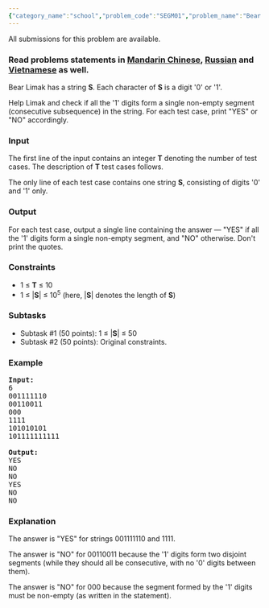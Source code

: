 ```yaml
---
{"category_name":"school","problem_code":"SEGM01","problem_name":"Bear and Segment 01","languages_supported":{"0":"ADA","1":"ASM","2":"BASH","3":"BF","4":"C","5":"C99 strict","6":"CAML","7":"CLOJ","8":"CLPS","9":"CPP 4.3.2","10":"CPP 4.9.2","11":"CPP14","12":"CS2","13":"D","14":"ERL","15":"FORT","16":"FS","17":"GO","18":"HASK","19":"ICK","20":"ICON","21":"JAVA","22":"JS","23":"LISP clisp","24":"LISP sbcl","25":"LUA","26":"NEM","27":"NICE","28":"NODEJS","29":"PAS fpc","30":"PAS gpc","31":"PERL","32":"PERL6","33":"PHP","34":"PIKE","35":"PRLG","36":"PYPY","37":"PYTH","38":"PYTH 3.4","39":"RUBY","40":"SCALA","41":"SCM chicken","42":"SCM guile","43":"SCM qobi","44":"ST","45":"TCL","46":"TEXT","47":"WSPC"},"max_timelimit":1,"source_sizelimit":50000,"problem_author":"errichto","problem_tester":"lg5293","date_added":"29-04-2017","tags":{"0":"cakewalk","1":"errichto","2":"linear","3":"ltime47"},"time":{"view_start_date":1493485200,"submit_start_date":1493485200,"visible_start_date":1493485200,"end_date":1735669800},"layout":"problem"}
---
```

<span class="solution-visible-txt">All submissions for this problem are available.</span><h3> Read problems statements in <a target="_blank" href="http://www.codechef.com/download/translated/LTIME47/mandarin/SEGM01.pdf">Mandarin Chinese</a>, <a target="_blank" href="http://www.codechef.com/download/translated/LTIME47/russian/SEGM01.pdf">Russian</a> and <a target="_blank" href="http://www.codechef.com/download/translated/LTIME47/vietnamese/SEGM01.pdf">Vietnamese</a> as well.</h3>

<p>Bear Limak has a string <b>S</b>.
Each character of <b>S</b> is a digit '0' or '1'.</p>

<p>Help Limak and check if all the '1' digits form a single non-empty segment (consecutive subsequence) in the string. For each test case, print "YES" or "NO" accordingly.</p>


<h3>Input</h3>

<p>The first line of the input contains an integer <b>T</b> denoting the number of test cases. The description of <b>T</b> test cases follows.</p>

<p>The only line of each test case contains one string <b>S</b>, consisting of digits '0' and '1' only.</p>


<h3>Output</h3>

<p>For each test case, output a single line containing the answer — "YES" if all the '1' digits form a single non-empty segment, and "NO" otherwise. Don't print the quotes.</p>


<h3>Constraints</h3>

<ul>
<li>1 ≤ <b>T</b> ≤ 10</li>
<li>1 ≤ |<b>S</b>| ≤ 10<sup>5</sup> (here, |<b>S</b>| denotes the length of <b>S</b>)</li>
</ul>


<h3>Subtasks</h3>
<ul>
<li>Subtask #1 (50 points): 1 ≤ |<b>S</b>| ≤ 50</li>
<li>Subtask #2 (50 points): Original constraints.</li>
</ul>


<h3>Example</h3>

<pre><b>Input:</b>
6
001111110
00110011
000
1111
101010101
101111111111

<b>Output:</b>
YES
NO
NO
YES
NO
NO
</pre>


<h3>Explanation</h3>

<p>The answer is "YES" for strings 001111110 and 1111.</p>

<p>The answer is "NO" for 00110011 because the '1' digits form two disjoint segments (while they should all be consecutive, with no '0' digits between them).</p>

<p>The answer is "NO" for 000 because the segment formed by the '1' digits must be non-empty (as written in the statement).</p>